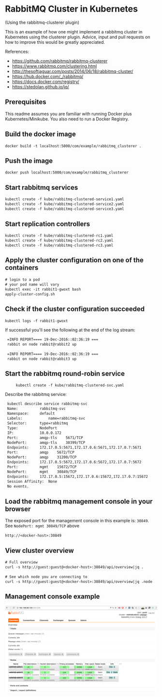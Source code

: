 # RabbitMQ Cluster in Kubernetes
(Using the rabbitmq-clusterer plugin)

This is an example of how one might implement a rabbitmq cluster in Kubernetes using the clusterer plugin. 
Advice, input and pull requests on how to improve this would be greatly appreciated.

References:

- <https://github.com/rabbitmq/rabbitmq-clusterer>
- <https://www.rabbitmq.com/clustering.html>
- <http://thesoftjaguar.com/posts/2014/06/18/rabbitmq-cluster/>
- <https://hub.docker.com/_/rabbitmq/>
- <https://docs.docker.com/registry/>
- <https://stedolan.github.io/jq/>

## Prerequisites

This readme assumes you are familiar with running Docker plus Kubernetes/Minikube. You also need to run
a Docker Registry. 

## Build the docker image

    docker build -t localhost:5000/com/example/rabbitmq_clusterer . 
    
## Push the image
    
    docker push localhost:5000/com/example/rabbitmq_clusterer

## Start rabbitmq services

    kubectl create -f kube/rabbitmq-clustered-service1.yaml
    kubectl create -f kube/rabbitmq-clustered-service2.yaml
    kubectl create -f kube/rabbitmq-clustered-service3.yaml

## Start replication controllers

    kubectl create -f kube/rabbitmq-clustered-rc1.yaml
    kubectl create -f kube/rabbitmq-clustered-rc2.yaml
    kubectl create -f kube/rabbitmq-clustered-rc3.yaml

## Apply the cluster configuration on one of the containers

    # login to a pod
    # your pod name will vary
    kubectl exec -it rabbit1-gwoxt bash 
    apply-cluster-config.sh
    
## Check if the cluster configuration succeeded
    
    kubectl logs -f rabbit1-gwoxt
     
If successful you'll see the following at the end of the log stream:
     
     =INFO REPORT==== 19-Dec-2016::02:36:19 ===
     rabbit on node rabbit@rabbit2 up
     
     =INFO REPORT==== 19-Dec-2016::02:36:19 ===
     rabbit on node rabbit@rabbit3 up
     
## Start the rabbitmq round-robin service
     
         kubectl create -f kube/rabbitmq-clustered-svc.yaml
     
Describe the rabbitmq service:
     
     kubectl describe service rabbitmq-svc
     Name:			rabbitmq-svc
     Namespace:		default
     Labels:			name=rabbitmq-svc
     Selector:		type=rabbitmq
     Type:			NodePort
     IP:			10.0.0.172
     Port:			amqp-tls	5671/TCP
     NodePort:		amqp-tls	30399/TCP
     Endpoints:		172.17.0.5:5671,172.17.0.6:5671,172.17.0.7:5671
     Port:			amqp	5672/TCP
     NodePort:		amqp	31200/TCP
     Endpoints:		172.17.0.5:5672,172.17.0.6:5672,172.17.0.7:5672
     Port:			mgmt	15672/TCP
     NodePort:		mgmt	30849/TCP
     Endpoints:		172.17.0.5:15672,172.17.0.6:15672,172.17.0.7:15672
     Session Affinity:	None
     No events.
   
## Load the rabbitmq management console in your browser

The exposed port for the management console in this example is: `30849`. 
See `NodePort: mgmt 30849/TCP` above

   `http://<docker-host>:30849`
   
## View cluster overview

    # Full overview
    curl -s http://guest:guest@<docker-host>:30849/api/overview|jq .
    
    # See which node you are connecting to
    curl -s http://guest:guest@<docker-host>:30849/api/overview|jq .node


## Management console example

![](rabbitmq.png)




